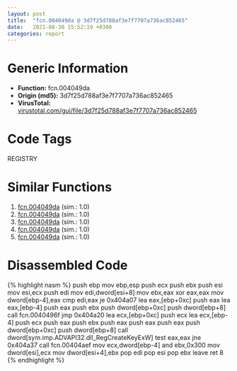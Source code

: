 ```yaml
---
layout: post
title:  "fcn.004049da @ 3d7f25d788af3e7f7707a736ac852465"
date:   2021-08-30 15:52:19 +0300
categories: report
---
```


# Generic Information
- **Function:** fcn.004049da
- **Origin (md5):** 3d7f25d788af3e7f7707a736ac852465
- **VirusTotal:** [virustotal.com/gui/file/3d7f25d788af3e7f7707a736ac852465][virustotal_ref]

# Code Tags
<span class="tag" id="REGISTRY">REGISTRY</span>


# Similar Functions

1. [fcn.004049da][similar_1_ref] (sim.: 1.0)
2. [fcn.004049da][similar_2_ref] (sim.: 1.0)
3. [fcn.004049da][similar_3_ref] (sim.: 1.0)
4. [fcn.004049da][similar_4_ref] (sim.: 1.0)
5. [fcn.004049da][similar_5_ref] (sim.: 1.0)


# Disassembled Code

{% highlight nasm %}
push ebp
mov ebp,esp
push ecx
push ebx
push esi
mov esi,ecx
push edi
mov edi,dword[esi+8]
mov ebx,eax
xor eax,eax
mov dword[ebp-4],eax
cmp edi,eax
je 0x404a07
lea eax,[ebp+0xc]
push eax
lea eax,[ebp-4]
push eax
push ebx
push dword[ebp+0xc]
push dword[ebp+8]
call fcn.0040496f
jmp 0x404a20
lea ecx,[ebp+0xc]
push ecx
lea ecx,[ebp-4]
push ecx
push eax
push ebx
push eax
push eax
push eax
push dword[ebp+0xc]
push dword[ebp+8]
call dword[sym.imp.ADVAPI32.dll_RegCreateKeyExW]
test eax,eax
jne 0x404a37
call fcn.00404aef
mov ecx,dword[ebp-4]
and ebx,0x300
mov dword[esi],ecx
mov dword[esi+4],ebx
pop edi
pop esi
pop ebx
leave 
ret 8
{% endhighlight %}


[similar_1_ref]: /report/fcn.004049da@7307643b343733b7fbd7b4b4fb482515
[similar_2_ref]: /report/fcn.004049da@e83552e81a6f265fd7baa50402d3d47d
[similar_3_ref]: /report/fcn.004049da@9571c7458fae91969aaed3955e433f49
[similar_4_ref]: /report/fcn.004049da@146b14fc12cf789043a79d4f548a23bf
[similar_5_ref]: /report/fcn.004049da@a314f14b11fc4f772a3e30c11b5cb1d4
[virustotal_ref]: https://www.virustotal.com/gui/file/3d7f25d788af3e7f7707a736ac852465
